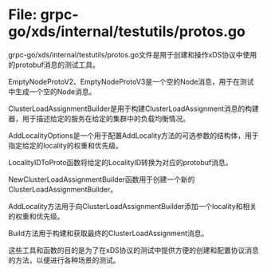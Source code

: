 # File: grpc-go/xds/internal/testutils/protos.go

grpc-go/xds/internal/testutils/protos.go文件是用于创建和操作xDS协议中使用的protobuf消息的测试工具。

EmptyNodeProtoV2、EmptyNodeProtoV3是一个空的Node消息，用于在测试中生成一个空的Node消息。

ClusterLoadAssignmentBuilder是用于构建ClusterLoadAssignment消息的构建器，用于描述给定的服务在给定的集群中的负载均衡情况。

AddLocalityOptions是一个用于配置AddLocality方法的可选参数的结构体，用于指定给定的locality的权重和优先级。

LocalityIDToProto函数将给定的LocalityID转换为对应的protobuf消息。

NewClusterLoadAssignmentBuilder函数用于创建一个新的ClusterLoadAssignmentBuilder。

AddLocality方法用于向ClusterLoadAssignmentBuilder添加一个locality和相关的权重和优先级。

Build方法用于构建和获取最终的ClusterLoadAssignment消息。

这些工具和函数的目的是为了在xDS协议的测试中提供方便的创建和配置协议消息的方法，以便进行各种场景的测试。

